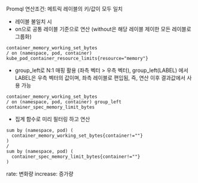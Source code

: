 Promql 연산조건: 메트릭 레이블의 키/값이 모두 일치
- 레이블 불일치 시 
- on으로 공통 레이블 기준으로 연산 (without은 해당 레이블 제이한 모든 레이블로 그룹화)
```
container_memory_working_set_bytes 
/ on (namespace, pod, container) 
kube_pod_container_resource_limits{resource="memory"}
```
- group_left로 N:1 매핑 활용 (좌측 벡터 > 우측 벡터), group_left(LABEL) 에서 LABEL은 우측 벡터의 값이며, 좌측 레이블로 편입됨, 즉, 연산 이후 결과값에서 사용 가능
```
container_memory_working_set_bytes
/ on (namespace, pod, container) group_left
container_spec_memory_limit_bytes
```
- 집계 함수로 미리 필터링 하고 연산
```
sum by (namespace, pod) (
  container_memory_working_set_bytes{container!=""}
)
/ 
sum by (namespace, pod) (
  container_spec_memory_limit_bytes{container!=""}
)
```
rate: 변화량
increase: 증가량

